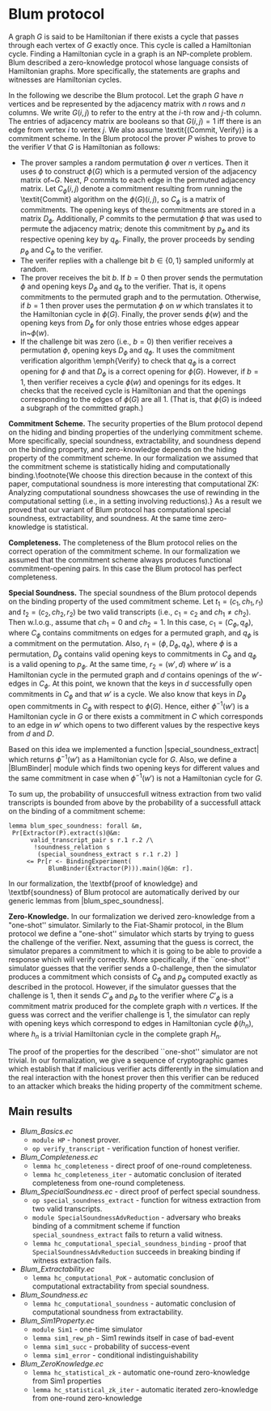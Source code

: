 # Blum protocol

A graph $G$ is said to be Hamiltonian if there exists a cycle that passes through each vertex of $G$ exactly once. This cycle is called a Hamiltonian cycle. Finding a Hamiltonian cycle in a graph is an NP-complete problem. Blum described a zero-knowledge protocol whose language consists of Hamiltonian graphs. More specifically, the statements are graphs and witnesses are Hamiltonian cycles.

In the following we describe the Blum protocol. Let the graph $G$ have $n$ vertices and be represented by the  adjacency matrix with $n$ rows and $n$ columns. We write $G(i,j)$ to refer to the entry at the $i$-th row and $j$-th column. The entries of adjacency matrix are booleans so that $G(i,j) = 1$ iff there is an edge from vertex $i$ to vertex $j$.  We also assume \textit{(Commit, Verify)} is a commitment scheme.  In the Blum protocol the prover $P$ wishes to prove to the verifier $V$ that $G$ is Hamiltonian as follows:


- The prover samples a random permutation $\phi$ over $n$   vertices. Then it uses $\phi$ to construct $\phi(G)$ which is a   permuted version of the adjacency matrix of~$G$. Next, $P$ commits   to each edge in the permuted adjacency matrix.  Let  $C_\phi(i,j)$ denote a commitment resulting from   running the \textit{Commit} algorithm on the $\phi(G)(i,j)$, so $C_\phi$ is a matrix of commitments.   The opening keys of these commitments are  stored in a matrix   $D_\phi$. Additionally, $P$ commits to the permutation $\phi$ that   was used to permute the adjacency matrix; denote this commitment by   $p_\phi$ and its respective opening key by $q_\phi$. Finally, the prover proceeds by sending $p_\phi$ and  $C_\phi$ to the verifier.
- The verifer replies with a challenge bit $b \in \{0,1\}$ sampled uniformly at random.
- The prover receives the bit $b$. If $b = 0$ then prover sends   the permutation $\phi$ and opening keys $D_\phi$ and $q_\phi$ to the   verifier.  That is, it opens commitments to the permuted graph and to the permutation. Otherwise, if $b = 1$ then prover uses the permutation   $\phi$ on $w$ which translates it to the Hamiltonian cycle in   $\phi(G)$. Finally, the prover sends $\phi(w)$ and the opening keys   from $D_\phi$ for only those entries whose edges appear in~$\phi(w)$.
- If the challenge bit was zero (i.e., $b=0$) then verifier   receives a permutation $\phi$, opening keys $D_\phi$ and $q_\phi$.   It uses the commitment verification algorithm \emph{Verify} to check   that $q_\phi$ is a correct opening for $\phi$ and that $D_\phi$ is a correct opening for $\phi(G)$. However, if $b = 1$, then verifier receives a cycle $\phi(w)$ and   openings for its edges. It checks that the received cycle is Hamiltonian and   that the openings corresponding to the edges of $\phi(G)$ are all 1. (That is, that $\phi(G)$ is indeed   a subgraph of the committed graph.)



**Commitment Scheme.** The security properties of the Blum protocol depend on the hiding and binding properties of the underlying commitment scheme. More specifically, special soundness, extractability, and soundness depend on the binding property, and zero-knowledge depends on the hiding property of the commitment scheme.  In our formalization we assumed that the commitment scheme is statistically hiding and computationally binding.\footnote{We choose this direction because in the context of this paper, computational soundness is more interesting that computational ZK: Analyzing computational soundness showcases the use of rewinding in the computational setting (i.e., in a setting involving reductions).} As a result we proved that our variant of Blum protocol has computational special soundness, extractability, and soundness.  At the same time zero-knowledge is statistical.

**Completeness.** The completeness of the Blum protocol relies on the correct operation of the commitment scheme. In our formalization we assumed that the commitment scheme always produces functional commitment-opening pairs. In this case the Blum protocol has perfect completeness.

**Special Soundness.** The special soundness of the Blum protocol depends on the binding property of the used commitment scheme. Let $t_1 = (c_1,ch_1,r_1)$ and $t_2 = (c_2,ch_2,r_2)$ be two valid transcripts (i.e., $c_1 = c_2$ and $ch_1 \neq ch_2$). Then w.l.o.g., assume that $ch_1 = 0$ and $ch_2 = 1$.  In this case, $c_1 = (C_\phi,q_\phi)$, where $C_\phi$ contains commitments on edges for a permuted graph, and $q_\phi$ is a commitment on the permutation.  Also, $r_1 = (\phi,D_\phi,q_\phi)$, where $\phi$ is a permutation, $D_\phi$ contains valid opening keys to commitments in $C_\phi$ and $q_\phi$ is a valid opening to $p_\phi$. At the same time, $r_2 = (w',d)$ where $w'$ is a Hamiltonian cycle in the permuted graph and $d$ contains openings of the $w'$-edges in $C_\phi$.  At this point, we  known that the keys in $d$ successfully open commitments in $C_\phi$ and that $w'$ is a cycle.  We also know that keys in $D_\phi$ open commitments in $C_\phi$ with respect to $\phi(G)$. Hence, either $\phi^{-1}(w')$ is a Hamiltonian cycle in $G$ or there exists a commitment in $C$ which corresponds to an edge in $w'$ which opens to two different values by the respective keys from $d$ and $D$.

Based on this idea we  implemented a function |special_soundness_extract| which returns $\phi^{-1}(w')$ as a Hamiltonian cycle for $G$. Also, we define a |BlumBinder| module which finds two opening keys for different values and the same commitment in case when $\phi^{-1}(w')$ is not a Hamiltonian cycle for $G$.

To sum up, the probability of unsuccesfull witness extraction from two valid transcripts is bounded from above by the probability of a successfull attack on the binding of a commitment scheme:

    lemma blum_spec_soundness: forall &m,
     Pr[Extractor(P).extract(s)@&m:
          valid_transcript_pair s r.1 r.2 /\
           !soundness_relation s
            (special_soundness_extract s r.1 r.2) ]
         <= Pr[r <- BindingExperiment(
               BlumBinder(Extractor(P))).main()@&m: r].


In our formalization, the \textbf{proof of knowledge} and \textbf{soundness} of Blum protocol are automatically derived by our generic lemmas from |blum_spec_soundness|.



**Zero-Knowledge.** In our formalization we derived zero-knowledge from a "one-shot'' simulator. Similarly to the Fiat-Shamir protocol, in the Blum protocol we define a "one-shot'' simulator which starts by trying to guess the challenge of the verifier. Next, assuming that the guess is correct, the simulator prepares a commitment to which it is going to be able to provide a response which will verify correctly.  More specifically, if the ``one-shot'' simulator guesses that the verifier sends a $0$-challenge, then the simulator produces a commitment which consists of $C_\phi$ and $p_\phi$ computed exactly as described in the protocol.  However, if the simulator guesses that the challenge is $1$, then it sends $C'_\phi$ and $p_\phi$ to the verifier where $C'_\phi$ is a commitment matrix produced for the complete graph with $n$ vertices. If the guess was correct and the verifier challenge is $1$, the simulator can reply with opening keys which correspond to edges in Hamiltonian cycle $\phi(h_n)$, where $h_n$ is a trivial Hamiltonian cycle in the complete graph $H_n$.

The proof of the properties for the described ``one-shot'' simulator are not trivial.  In our formalization, we give a sequence of cryptographic games which establish that if malicious verifier acts differently in the simulation and the real interaction with the honest prover then this verifier can be reduced to an  attacker which breaks the hiding property
of the commitment scheme.

## Main results
- *Blum_Basics.ec*
	- `module HP` - honest prover.
	- `op verify_transcript` -  verification function of honest verifier.
- *Blum_Completeness.ec* 
	- `lemma hc_completeness` - direct proof of one-round completeness.
	- `lemma hc_completeness_iter` - automatic conclusion of iterated completeness from one-round completeness.
- *Blum_SpecialSoundness.ec* - direct proof of perfect special soundness.
	- `op special_soundness_extract` - function for witness extraction from two valid transcripts.
	- `module SpecialSoundnessAdvReduction` - adversary who breaks binding of a commitment scheme if function `special_soundness_extract` fails to return a valid witness.
	- `lemma hc_computational_special_soundness_binding` - proof that `SpecialSoundnessAdvReduction` succeeds in breaking binding if witness extraction fails.  
- *Blum_Extractability.ec*
	- `lemma hc_computational_PoK` - automatic conclusion of computational extractability from special soundness.
- *Blum_Soundness.ec*
	- `lemma hc_computational_soundness` - automatic conclusion of computational soundness from extractability.
- *Blum_Sim1Property.ec*
	- `module Sim1` - one-time simulator
	- `lemma sim1_rew_ph` - Sim1 rewinds itself in case of bad-event
	- `lemma sim1_succ` - probability of success-event
	- `lemma sim1_error` -  conditional indistinguishability
- *Blum_ZeroKnowledge.ec* 
	- `lemma hc_statistical_zk` - automatic one-round zero-knowledge from Sim1 properties
	- `lemma hc_statistical_zk_iter` - automatic iterated zero-knowledge from one-round zero-knowledge 
